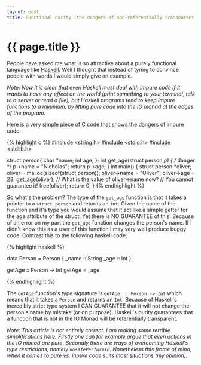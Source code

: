 ```yaml
---
layout: post
title: Functional Purity (the dangers of non-referentially transparent functions)
---
```


{{ page.title }}
================

People have asked me what is so attractive about a purely functional language like [Haskell](http://haskell.org/). Well I thought that instead of tyring to convince people with words I would simply give an example.

*Note: Now it is clear that even Haskell must deal with impure code if it wants to have any effect on the world (print something to your terminal, talk to a server or read a file), but Haskell programs tend to keep impure functions to a minimum, by lifting pure code into the IO monad at the edges of the program.*

Here is a very simple piece of C code that shows the dangers of impure code:

{% highlight c %}
#include <string.h>
#include <stdio.h>
#include <stdlib.h>

struct person{
    char *name;
    int age;
};
int get_age(struct person *p) {
    /* danger */
    p->name = "Nicholas";
    return p->age;
}
int main() {
    struct person *oliver; 
    oliver = malloc(sizeof(struct person));
    oliver->name = "Oliver";
    oliver->age  = 23;
    get_age(oliver);
    // What is the value of oliver->name now?
    // You cannot guarantee it!
    free(oliver);
    return 0;
}
{% endhighlight %}

So what's the problem? The type of the `get_age` function is that it takes a pointer to a `struct person` and returns an `int`. Given the name of the function and it's type you would assume that it act like a simple getter for the age attribute of the struct. Yet there is NO GUARANTEE of this! Because of an error on my part the `get_age` function changes the person's name. If I didn't know this as a user of this function I may very well produce buggy code. Contrast this to the following haskell code:

{% highlight haskell %}

data Person = Person { _name :: String
                       _age  :: Int }

getAge :: Person -> Int
getAge = _age

{% endhighlight %}

The `getAge` function's type signature is `getAge :: Person -> Int` which means that it takes a `Person` and returns an `Int`. Because of Haskell's incredibly strict type system I CAN GUARANTEE that it will not change the person's name by mistake (or on purpose). Haskell's purity guarantees that a function that is not in the IO Monad will be referentially transparent.

*Note: This article is not entirely correct. I am making some terrible simplifications here. Firstly one can for example argue that even actions in the IO monad are pure. Secondly there are ways of overcoming Haskell's type restrictions, namely `unsafePerformIO`. Nonetheless this frame of mind, when it comes to pure vs. inpure code suits most situations (my opinion).*
